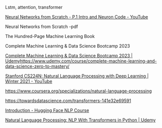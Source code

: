 Lstm, attention, transformer

[Neural Networks from Scratch - P.1 Intro and Neuron Code - YouTube](https://www.youtube.com/watch?v=Wo5dMEP_BbI&list=PLQVvvaa0QuDcjD5BAw2DxE6OF2tius3V3&index=2)

Neural Networks from Scratch  -pdf

The Hundred-Page Machine Learning Book

Complete Machine Learning & Data Science Bootcamp 2023

[Complete Machine Learning &amp; Data Science Bootcamp 2023 | Udemy](https://www.udemy.com/course/complete-machine-learning-and-data-science-zero-to-mastery/)https://www.udemy.com/course/complete-machine-learning-and-data-science-zero-to-mastery/

[Stanford CS224N: Natural Language Processing with Deep Learning | Winter 2021 - YouTube](https://www.youtube.com/playlist?list=PLoROMvodv4rOSH4v6133s9LFPRHjEmbmJ)

https://www.coursera.org/specializations/natural-language-processing

https://towardsdatascience.com/transformers-141e32e69591

[Introduction - Hugging Face NLP Course](https://huggingface.co/learn/nlp-course/chapter1/1)

[Natural Language Processing: NLP With Transformers in Python | Udemy](https://www.udemy.com/course/nlp-with-transformers/)


